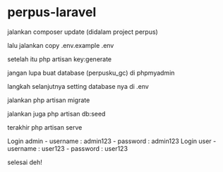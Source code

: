 # perpus-laravel

jalankan composer update (didalam project perpus)

lalu jalankan copy .env.example .env

setelah itu php artisan key:generate

jangan lupa buat database (perpusku_gc) di phpmyadmin

langkah selanjutnya setting database nya di .env

jalankan php artisan migrate

jalankan juga php artisan db:seed

terakhir php artisan serve

Login admin - username : admin123 - password : admin123
Login user - username : user123 - password : user123

selesai deh!
